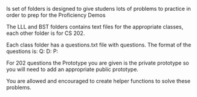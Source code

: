 Is set of folders is designed to give studens lots of 
problems to practice in order to prep for the Proficiency
Demos

The LLL and BST folders contains text files for the
appropriate classes, each other folder is for CS 202.

Each class folder has a questions.txt file with questions.
The format of the questions is:
Q: <The question that you are given>
D: <The dificulty of that question>
P: <The prototype you will use for the question>

For 202 questions the Prototype you are given is the private prototype
so you will need to add an appropriate public prototype.

You are allowed and encouraged to create helper functions to solve these problems.
